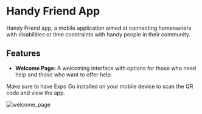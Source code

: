 # Handy Friend App

Handy Friend app, a mobile application aimed at connecting homeowners with disabilities or time constraints with handy people in their community.

## Features

- **Welcome Page:** A welcoming interface with options for those who need help and those who want to offer help.

Make sure to have Expo Go installed on your mobile device to scan the QR code and view the app.


![welcome_page](https://github.com/TatyanaPashintseva/HF/assets/114438522/47f0107f-437e-4eaf-be04-a6c197bfb383)

